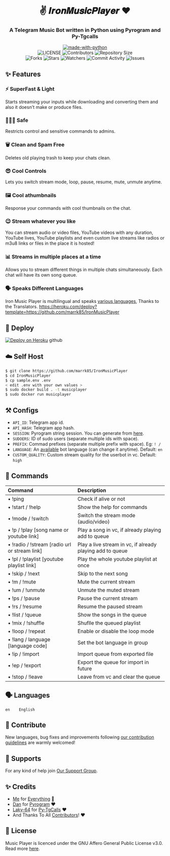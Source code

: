 <h1 align= center><b>✌️ 𝑰𝒓𝒐𝒏𝑴𝒖𝒔𝒊𝒄𝑷𝒍𝒂𝒚𝒆𝒓 ❤</b></h1>
<h3 align = center> A Telegram Music Bot written in Python using Pyrogram and Py-Tgcalls </h3>

<p align="center">
<a href="https://python.org"><img src="http://forthebadge.com/images/badges/made-with-python.svg" alt="made-with-python"></a>
<br>
    <img src="https://img.shields.io/github/license/marrk85/IronMusicPlayer?style=for-the-badge" alt="LICENSE">
    <img src="https://img.shields.io/github/contributors/marrk85/IronMusicPlayer?style=for-the-badge" alt="Contributors">
    <img src="https://img.shields.io/github/repo-size/marrk85/IronMusicPlayer?style=for-the-badge" alt="Repository Size"> <br>
    <img src="https://img.shields.io/github/forks/marrk85/IronMusicPlayer?style=for-the-badge" alt="Forks">
    <img src="https://img.shields.io/github/stars/marrk85/IronMusicPlayer?style=for-the-badge" alt="Stars">
    <img src="https://img.shields.io/github/watchers/marrk85/IronMusicPlayer?style=for-the-badge" alt="Watchers">
    <img src="https://img.shields.io/github/commit-activity/w/marrk85/IronMusicPlayer?style=for-the-badge" alt="Commit Activity">
    <img src="https://img.shields.io/github/issues/marrk855/IronMusicPlayer?style=for-the-badge" alt="Issues">
</p>

## ✨ <a name="features"></a>Features

### ⚡️ SuperFast & Light

Starts streaming your inputs while downloading and converting them and also it doesn't make or produce files.

### 👮🏻‍♀️ Safe

Restricts control and sensitive commands to admins.

### 🗑 Clean and Spam Free

Deletes old playing trash to keep your chats clean.

### 😎 Cool Controls

Lets you switch stream mode, loop, pause, resume, mute, unmute anytime.

### 🖼 Cool athumbnails

Response your commands with cool thumbnails on the chat.

### 😉 Stream whatever you like

You can stream audio or video files, YouTube videos with any duration, YouTube lives, YouTube playlists and even custom live streams like radios or m3u8 links or files in the place it is hosted!

### 📊 Streams in multiple places at a time

Allows you to stream different things in multiple chats simultaneously. Each chat will have its own song queue.

### 🗣 Speaks Different Languages

Iron Music Player is multilingual and speaks [various languages](#languages),
Thanks to the Translators.
 https://heroku.com/deploy?template=https://github.com/marrk85/IronMusicPlayer
## 🚀 <a name="deploy"></a>Deploy

[![Deploy on Heroku](https://www.herokucdn.com/deploy/button.svg)](https://heroku.com/deploy?template=https://github.com/marrk85/IronMusicPlayer)
 github
## ☁️ <a name="self_host"></a>Self Host

```bash
$ git clone https://github.com/marrk85/IronMusicPlayer
$ cd IronMusicPlayer
$ cp sample.env .env
< edit .env with your own values >
$ sudo docker build . -t musicplayer
$ sudo docker run musicplayer
```

## ⚒ <a name="configs"></a>Configs

- `API_ID`: Telegram app id.
- `API_HASH`: Telegram app hash.
- `SESSION`: Pyrogram string session. You can generate from [here](https://telegram.me/MarrkStringBot).
- `SUDOERS`: ID of sudo users (separate multiple ids with space).
- `PREFIX`: Commad prefixes (separate multiple prefix with space). Eg: `! /`
- `LANGUAGE`: An [available](#languages) bot language (can change it anytime). Default: `en`
- `CUSTOM_QUALITY`: Custom stream quality for the userbot in vc. Default: `high`

## 📄 <a name="commands"></a>Commands

Command | Description
:--- | :---
• !ping | Check if alive or not
• !start / !help | Show the help for commands
• !mode / !switch | Switch the stream mode (audio/video)
• !p / !play [song name or youtube link] | Play a song in vc, if already playing add to queue
• !radio / !stream [radio url or stream link] | Play a live stream in vc, if already playing add to queue
• !pl / !playlist [youtube playlist link] | Play the whole youtube playlist at once
• !skip / !next | Skip to the next song
• !m / !mute | Mute the current stream
• !um / !unmute | Unmute the muted stream
• !ps / !pause | Pause the current stream
• !rs / !resume | Resume the paused stream
• !list / !queue | Show the songs in the queue
• !mix / !shuffle | Shuflle the queued playlist
• !loop / !repeat | Enable or disable the loop mode
• !lang / language [language code] | Set the bot language in group
• !ip / !import | Import queue from exported file
• !ep / !export | Export the queue for import in future
• !stop / !leave | Leave from vc and clear the queue

## 🗣 <a name="languages"></a>Languages

```text
en    English
```

## 💜 <a name="contribute"></a>Contribute

New languages, bug fixes and improvements following
[our contribution guidelines](./CONTRIBUTING.md) are warmly welcomed!

## 🛫 <a name="supports"></a>Supports

For any kind of help join [Our Support Group](https://telegram.me/marrkmusic).

## ✨ <a name="credits"></a>Credits

- [Me](https://github.com/AnonymousBoy1025) for [Everything](https://github.com/marrk85/IronMusicPlayer) 😬
- [Dan](https://github.com/delivrance) for [Pyrogram](https://github.com/pyrogram/pyrogram) ❤️
- [Laky-64](https://github.com/Laky-64) for [Py-TgCalls](https://github.com/pytgcalls/pytgcalls) ❤️
- And Thanks To All [Contributors](https://github.com/marrk85/IronMusicPlayer/graphs/contributors)! ❤️

## 📃 <a name="license"></a>License

Music Player is licenced under the GNU Affero General Public License v3.0.
Read more [here](./LICENSE).
